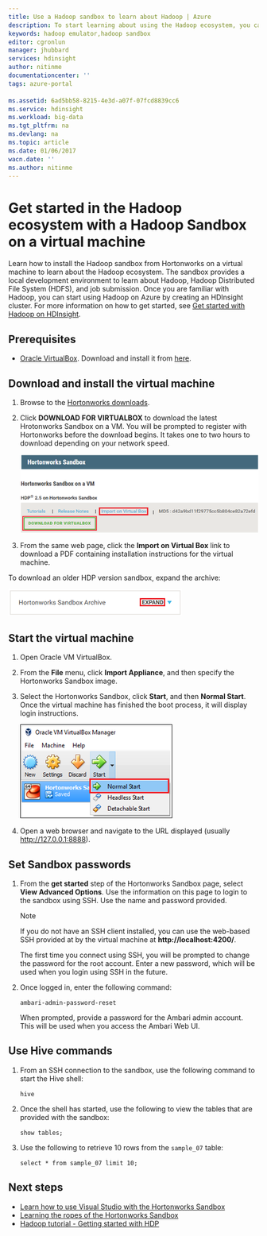 ```yaml
---
title: Use a Hadoop sandbox to learn about Hadoop | Azure
description: To start learning about using the Hadoop ecosystem, you can set up a Hadoop sandbox from Hortonworks on an Azure virtual machine. 
keywords: hadoop emulator,hadoop sandbox
editor: cgronlun
manager: jhubbard
services: hdinsight
author: nitinme
documentationcenter: ''
tags: azure-portal

ms.assetid: 6ad5bb58-8215-4e3d-a07f-07fcd8839cc6
ms.service: hdinsight
ms.workload: big-data
ms.tgt_pltfrm: na
ms.devlang: na
ms.topic: article
ms.date: 01/06/2017
wacn.date: ''
ms.author: nitinme
---
```


# Get started in the Hadoop ecosystem with a Hadoop Sandbox on a virtual machine

Learn how to install the Hadoop sandbox from Hortonworks on a virtual machine to learn about the Hadoop ecosystem. The sandbox provides a local development environment to learn about Hadoop, Hadoop Distributed File System (HDFS), and job submission. Once you are familiar with Hadoop, you can start using Hadoop on Azure by creating an HDInsight cluster. For more information on how to get started, see [Get started with Hadoop on HDInsight](./hdinsight-hadoop-linux-tutorial-get-started.md).

## Prerequisites
* [Oracle VirtualBox](https://www.virtualbox.org/). Download and install it from [here](https://www.virtualbox.org/wiki/Downloads).

## Download and install the virtual machine
1. Browse to the [Hortonworks downloads](http://hortonworks.com/downloads/#sandbox).
2. Click **DOWNLOAD FOR VIRTUALBOX** to download the latest Hrotonworks Sandbox on a VM. You will be prompted to register with Hortonworks before the download begins. It takes one to two hours to download depending on your network speed.

    ![Link image for download Hortonworks Sandbox for VirtualBox](./media/hdinsight-hadoop-emulator-get-started/download-sandbox.png)
3. From the same web page, click the **Import on Virtual Box** link to download a PDF containing installation instructions for the virtual machine.

To download an older HDP version sandbox, expand the archive:

![Hortonworks Sandbox archive](./media/hdinsight-hadoop-emulator-get-started/hortonworks-sandbox-archive.png)

## Start the virtual machine

1. Open Oracle VM VirtualBox.
2. From the **File** menu, click **Import Appliance**, and then specify the Hortonworks Sandbox image.
1. Select the Hortonworks Sandbox, click **Start**, and then **Normal Start**. Once the virtual machine has finished the boot process, it will display login instructions.

    ![Normal start](./media/hdinsight-hadoop-emulator-get-started/normal-start.png)
2. Open a web browser and navigate to the URL displayed (usually http://127.0.0.1:8888).

## <a name="set-passwords" id="set-sandbox-passwords"></a> Set Sandbox passwords

1. From the **get started** step of the Hortonworks Sandbox page, select **View Advanced Options**. Use the information on this page to login to the sandbox using SSH. Use the name and password provided.

    > [!NOTE]
    > If you do not have an SSH client installed, you can use the web-based SSH provided at by the virtual machine at **http://localhost:4200/**.
    > 

    The first time you connect using SSH, you will be prompted to change the password for the root account. Enter a new password, which will be used when you login using SSH in the future.
2. Once logged in, enter the following command:

    ```
    ambari-admin-password-reset
    ```

    When prompted, provide a password for the Ambari admin account. This will be used when you access the Ambari Web UI.

## Use Hive commands

1. From an SSH connection to the sandbox, use the following command to start the Hive shell:

    ```
    hive
    ```
2. Once the shell has started, use the following to view the tables that are provided with the sandbox:

    ```
    show tables;
    ```
3. Use the following to retrieve 10 rows from the `sample_07` table:

    ```
    select * from sample_07 limit 10;
    ```

## Next steps
* [Learn how to use Visual Studio with the Hortonworks Sandbox](./hdinsight-hadoop-emulator-visual-studio.md)
* [Learning the ropes of the Hortonworks Sandbox](http://hortonworks.com/hadoop-tutorial/learning-the-ropes-of-the-hortonworks-sandbox/)
* [Hadoop tutorial - Getting started with HDP](http://hortonworks.com/hadoop-tutorial/hello-world-an-introduction-to-hadoop-hcatalog-hive-and-pig/)